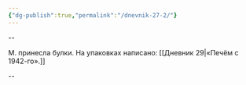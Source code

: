 ```yaml
---
{"dg-publish":true,"permalink":"/dnevnik-27-2/"}
---
```




--

М. принесла булки. На упаковках написано: [[Дневник 29\|«Печём с 1942-го».]]

--